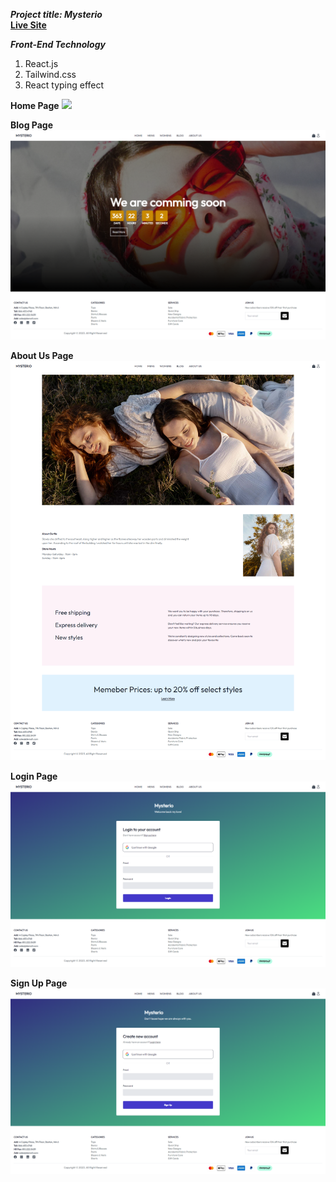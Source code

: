 ***Project title: Mysterio***<br>
**[Live Site](https://mysterio-client.vercel.app/)**   <br>

***Front-End Technology***
1. React.js
2. Tailwind.css
3. React typing effect

**Home Page**
![](readmeImg/home.png)

**Blog Page**
![](readmeImg/blog.png)

**About Us Page**
![](readmeImg/about.png)

**Login Page**
![](readmeImg/login.png)

**Sign Up Page**
![](readmeImg/signup.png)
